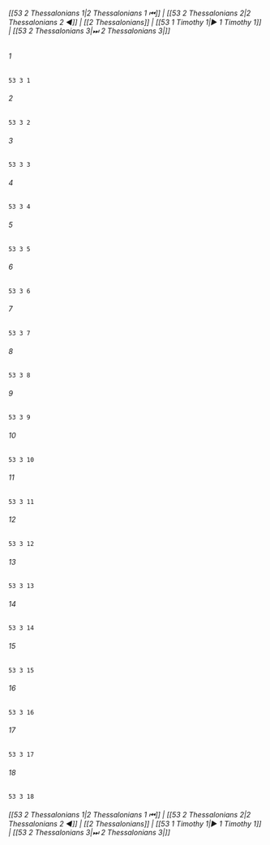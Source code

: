 
###### [[53 2 Thessalonians 1|2 Thessalonians 1 ⏮]] | [[53 2 Thessalonians 2|2 Thessalonians 2 ◀]] | [[2 Thessalonians]] | [[53 1 Timothy 1|▶ 1 Timothy 1]] | [[53 2 Thessalonians 3|⏭ 2 Thessalonians 3|]]

###### 1
``` verse
53 3 1 
```
###### 2
``` verse
53 3 2 
```
###### 3
``` verse
53 3 3 
```
###### 4
``` verse
53 3 4 
```
###### 5
``` verse
53 3 5 
```
###### 6
``` verse
53 3 6 
```
###### 7
``` verse
53 3 7 
```
###### 8
``` verse
53 3 8 
```
###### 9
``` verse
53 3 9 
```
###### 10
``` verse
53 3 10 
```
###### 11
``` verse
53 3 11 
```
###### 12
``` verse
53 3 12 
```
###### 13
``` verse
53 3 13 
```
###### 14
``` verse
53 3 14 
```
###### 15
``` verse
53 3 15 
```
###### 16
``` verse
53 3 16 
```
###### 17
``` verse
53 3 17 
```
###### 18
``` verse
53 3 18 
```

###### [[53 2 Thessalonians 1|2 Thessalonians 1 ⏮]] | [[53 2 Thessalonians 2|2 Thessalonians 2 ◀]] | [[2 Thessalonians]] | [[53 1 Timothy 1|▶ 1 Timothy 1]] | [[53 2 Thessalonians 3|⏭ 2 Thessalonians 3|]]

